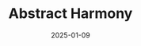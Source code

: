 ---
title: Abstract Harmony
date: 2025-01-09
layout: layouts/artwork.njk
image: /images/uploads/art-09.jpg
price: 58000
status: available
medium: Acrylic on canvas
width: 20
height: 30
year: 2025
tags: [abstract, harmony, geometric]
buy_url:
---